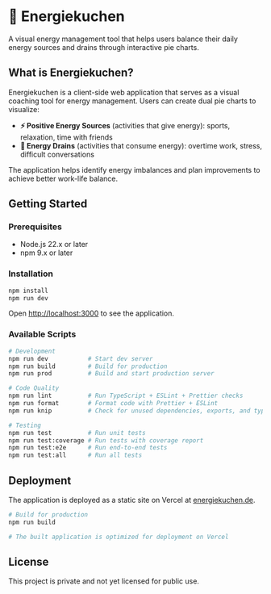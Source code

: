 # 🥧 Energiekuchen

A visual energy management tool that helps users balance their daily energy sources and drains through interactive pie charts.

## What is Energiekuchen?

Energiekuchen is a client-side web application that serves as a visual coaching tool for energy management. Users can create dual pie charts to visualize:

- **⚡ Positive Energy Sources** (activities that give energy): sports, relaxation, time with friends
- **🔋 Energy Drains** (activities that consume energy): overtime work, stress, difficult conversations

The application helps identify energy imbalances and plan improvements to achieve better work-life balance.

## Getting Started

### Prerequisites

- Node.js 22.x or later
- npm 9.x or later

### Installation

```bash
npm install
npm run dev
```

Open [http://localhost:3000](http://localhost:3000) to see the application.

### Available Scripts

```bash
# Development
npm run dev           # Start dev server
npm run build         # Build for production
npm run prod          # Build and start production server

# Code Quality
npm run lint          # Run TypeScript + ESLint + Prettier checks
npm run format        # Format code with Prettier + ESLint
npm run knip          # Check for unused dependencies, exports, and types

# Testing
npm run test          # Run unit tests
npm run test:coverage # Run tests with coverage report
npm run test:e2e      # Run end-to-end tests
npm run test:all      # Run all tests
```

## Deployment

The application is deployed as a static site on Vercel at [energiekuchen.de](https://energiekuchen.de).

```bash
# Build for production
npm run build

# The built application is optimized for deployment on Vercel
```

## License

This project is private and not yet licensed for public use.
